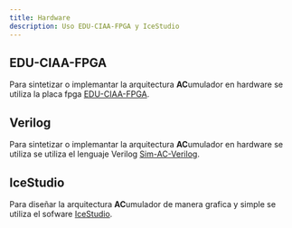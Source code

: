 ```yaml
---
title: Hardware
description: Uso EDU-CIAA-FPGA y IceStudio
---
```


## EDU-CIAA-FPGA

Para sintetizar o implemantar la arquitectura **AC**umulador en hardware se utiliza la placa fpga [EDU-CIAA-FPGA](https://www.proyecto-ciaa.com.ar/devwiki/doku.php%3Fid=desarrollo:edu-fpga.html#edu-fpga).

## Verilog

Para sintetizar o implemantar la arquitectura **AC**umulador en hardware se utiliza se utiliza el lenguaje Verilog [Sim-AC-Verilog](https://github.com/ruiz-jose/Sim-AC-Verilog).


## IceStudio
Para diseñar la arquitectura **AC**umulador de manera grafica y simple se utiliza el sofware [IceStudio](https://icestudio.io/).

